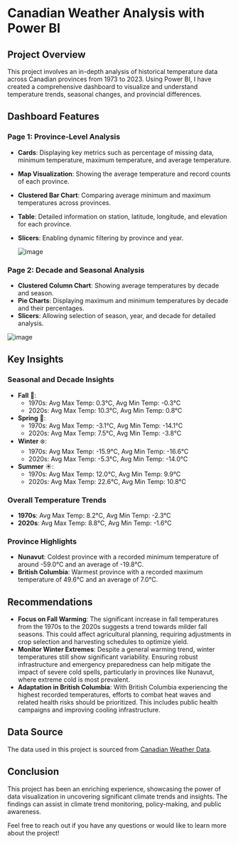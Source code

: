 # Canadian Weather Analysis with Power BI

## Project Overview

This project involves an in-depth analysis of historical temperature data across Canadian provinces from 1973 to 2023. Using Power BI, I have created a comprehensive dashboard to visualize and understand temperature trends, seasonal changes, and provincial differences.

## Dashboard Features

### Page 1: Province-Level Analysis
- **Cards**: Displaying key metrics such as percentage of missing data, minimum temperature, maximum temperature, and average temperature.
- **Map Visualization**: Showing the average temperature and record counts of each province.
- **Clustered Bar Chart**: Comparing average minimum and maximum temperatures across provinces.
- **Table**: Detailed information on station, latitude, longitude, and elevation for each province.
- **Slicers**: Enabling dynamic filtering by province and year.
  
  ![image](https://github.com/user-attachments/assets/18198d61-5f1a-43b7-8248-922bc3daddee)


### Page 2: Decade and Seasonal Analysis
- **Clustered Column Chart**: Showing average temperatures by decade and season.
- **Pie Charts**: Displaying maximum and minimum temperatures by decade and their percentages.
- **Slicers**: Allowing selection of season, year, and decade for detailed analysis.
  
![image](https://github.com/user-attachments/assets/7bc1e785-5f52-4b74-8405-777696089e06)

## Key Insights

### Seasonal and Decade Insights
- **Fall** 🍁:
  - 1970s: Avg Max Temp: 0.3°C, Avg Min Temp: -0.3°C
  - 2020s: Avg Max Temp: 10.3°C, Avg Min Temp: 0.8°C
- **Spring** 🌸:
  - 1970s: Avg Max Temp: -3.1°C, Avg Min Temp: -14.1°C
  - 2020s: Avg Max Temp: 7.5°C, Avg Min Temp: -3.8°C
- **Winter** ❄️:
  - 1970s: Avg Max Temp: -15.9°C, Avg Min Temp: -16.6°C
  - 2020s: Avg Max Temp: -5.3°C, Avg Min Temp: -14.0°C
- **Summer** ☀️:
  - 1970s: Avg Max Temp: 12.0°C, Avg Min Temp: 9.9°C
  - 2020s: Avg Max Temp: 22.6°C, Avg Min Temp: 10.8°C

### Overall Temperature Trends
- **1970s**: Avg Max Temp: 8.2°C, Avg Min Temp: -2.3°C
- **2020s**: Avg Max Temp: 8.8°C, Avg Min Temp: -1.6°C

### Province Highlights
- **Nunavut**: Coldest province with a recorded minimum temperature of around -59.0°C and an average of -19.8°C.
- **British Columbia**: Warmest province with a recorded maximum temperature of 49.6°C and an average of 7.0°C.

## Recommendations
- **Focus on Fall Warming**: The significant increase in fall temperatures from the 1970s to the 2020s suggests a trend towards milder fall seasons. This could affect agricultural planning, requiring adjustments in crop selection and harvesting schedules to optimize yield.
- **Monitor Winter Extremes**: Despite a general warming trend, winter temperatures still show significant variability. Ensuring robust infrastructure and emergency preparedness can help mitigate the impact of severe cold spells, particularly in provinces like Nunavut, where extreme cold is most prevalent.
- **Adaptation in British Columbia**: With British Columbia experiencing the highest recorded temperatures, efforts to combat heat waves and related health risks should be prioritized. This includes public health campaigns and improving cooling infrastructure.

## Data Source
The data used in this project is sourced from [Canadian Weather Data](https://www.kaggle.com/datasets/tomasmayer73/historical-temperature-in-canada).

## Conclusion
This project has been an enriching experience, showcasing the power of data visualization in uncovering significant climate trends and insights. The findings can assist in climate trend monitoring, policy-making, and public awareness.

Feel free to reach out if you have any questions or would like to learn more about the project!
